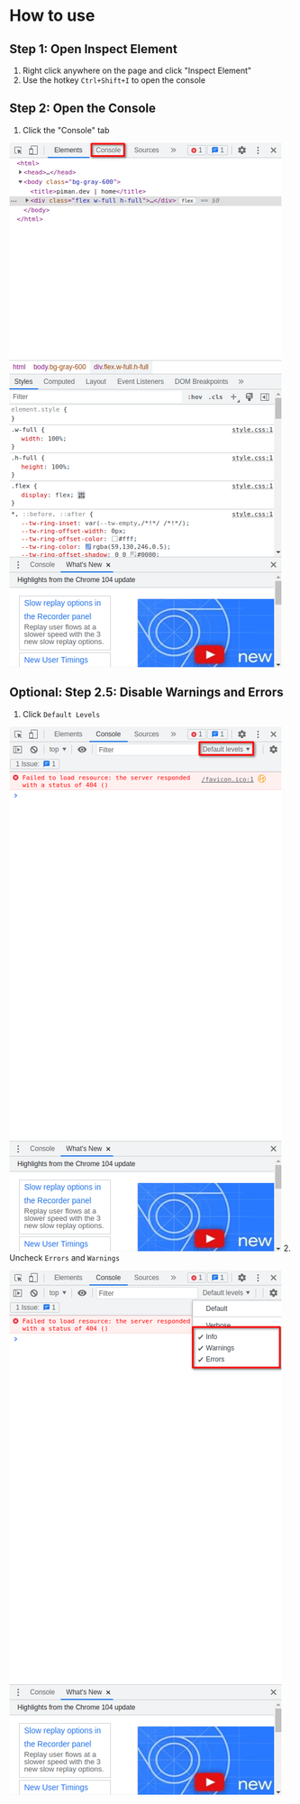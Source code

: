 # How to use

## Step 1: Open Inspect Element
1. Right click anywhere on the page and click "Inspect Element"
1. Use the hotkey `Ctrl+Shift+I` to open the console

## Step 2: Open the Console
1. Click the "Console" tab


![step1image](/tutorials/media/usestep1.png)

## Optional: Step 2.5: Disable Warnings and Errors
1. Click `Default Levels`


![step2image](/tutorials/media/usestep2.png)
2. Uncheck `Errors` and `Warnings`


![step3image](/tutorials/media/usestep3.png)